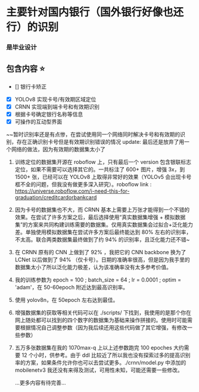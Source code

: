 # 主要针对国内银行（国外银行好像也还行）的识别

### 是毕业设计

## 包含内容 ⭐

- [] 银行卡矫正
- [x] YOLOv8 实现卡号/有效期区域定位
- [x] CRNN 实现端到端卡号和有效期识别
- [x] 根据卡号确定银行名称等信息
- [x] 可操作的互动型界面

~~暂时识别率还是有点惨，在尝试使用同一个网络同时解决卡号和有效期的识别，存在正确识别卡号但是有效期识别错误的情况
update: 最后还是放弃了用一个网络的做法，因为有效期的数据集太小了

1. 训练定位的数据集开源在 roboflow 上，只有最后一个 version 包含银联标志定位，如果不需要可以选择其它的。一共标注了 600+ 图片，增强 3x，到 1500+ 张，已经可以在 YOLOv8 上取得非常好的效果（YOLOv5 会出现卡号框不全的问题，但我没有做更多深入研究）。roboflow link : https://universe.roboflow.com/i-need-this-for-graduation/creditcardorbankcard

2. 因为卡号的数据集也不大，而 CRNN 基本上需要上万张才能得到一个不错的效果。在尝试了许多方案之后，最后选择使用“真实数据集增强 + 模拟数据集”的方案来共同构建训练需要的数据集。仅用真实数据集会过拟合+泛化能力差。单独使用模拟数据集在尝试许多方案后最终能达到 80% 左右的识别率，不太高。联合两类数据集最终做到了约 94% 的识别率，且泛化能力还不错~

3. 在 CRNN 原有的 CNN 上做到了 92% ，我把它的 CNN backbone 换为了 LCNet 以后做到了 94% （仅卡号）。日期的准确率很高，但是因为我手里的数据集太小了所以泛化能力极差，认为该准确率没有太多参考价值。

4. 我的训练参数为 epoch = 100 ; batch_size = 64 ; lr = 0.0001 ; optim = 'adam'，在 50-60epoch 附近达到最高识别率。

5. 使用 yolov8n，在 50epoch 左右达到最佳。

6. 增强数据集的获取等相关代码可以在 ./scripts/ 下找到，我使用的是那个你在网上随处都可以找到的四个数字的数据集为基础来操作拼接的。使用时可能需要根据情况自己调整参数（因为我后续还用这些代码做了其它增强，有修改一些参数）

7. 五万多张数据集在我的 1070max-q 上以上述参数跑完 100 epoches 大约需要 12 个小时，供参考。由于 ddl 比较近了所以我也没有探索过多的提高识别率的方案，如果条件允许你也可以去尝试更多。./crnn/model.py 中添加的 mobilenetv3 我还没有来得及测试，可用性未知，可能还需要一些修改。

   ...更多内容有待完善...
